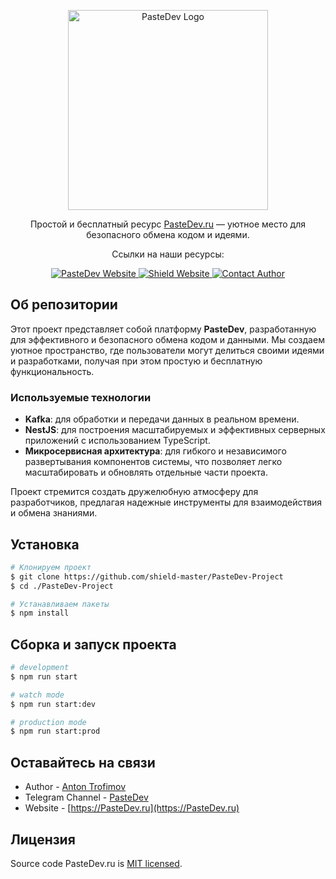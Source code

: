 <p align="center">
  <a href="https://PasteDev.ru/" target="blank">
	  <img src="https://imgur.com/srZ7ywG.png" width="320" alt="PasteDev Logo" />
  </a>
</p>

<p align="center">
Простой и бесплатный ресурс <a href="https://pastedev.ru/" target="_blank">PasteDev.ru</a> — уютное место для безопасного обмена кодом и идеями.
</p>

<p align="center">Ссылки на наши ресурсы:</p>
<p align="center">
	<a href="https://pastedev.ru" target="_blank">
		<img src="https://img.shields.io/badge/Shield_Website-green" alt="PasteDev Website" />
	</a>
	<a href="https://shieldprojects.ru" target="_blank">
		<img src="https://img.shields.io/badge/PasteDev_Website-green" alt="Shield Website" />
	</a>
	<a href="https://t.me/ShieldDeveloper" target="_blank">
		<img src="https://img.shields.io/badge/Contact_Author-gray" alt="Contact Author" />
	</a>
</p>


## Об репозитории

Этот проект представляет собой платформу **PasteDev**, разработанную для эффективного и безопасного обмена кодом и данными. Мы создаем уютное пространство, где пользователи могут делиться своими идеями и разработками, получая при этом простую и бесплатную функциональность.

### Используемые технологии

- **Kafka**: для обработки и передачи данных в реальном времени.
- **NestJS**: для построения масштабируемых и эффективных серверных приложений с использованием TypeScript.
- **Микросервисная архитектура**: для гибкого и независимого развертывания компонентов системы, что позволяет легко масштабировать и обновлять отдельные части проекта.

Проект стремится создать дружелюбную атмосферу для разработчиков, предлагая надежные инструменты для взаимодействия и обмена знаниями.

## Установка

```bash
# Клонируем проект
$ git clone https://github.com/shield-master/PasteDev-Project
$ cd ./PasteDev-Project

# Устанавливаем пакеты
$ npm install
```

## Сборка и запуск проекта

```bash
# development
$ npm run start

# watch mode
$ npm run start:dev

# production mode
$ npm run start:prod
```

## Оставайтесь на связи

- Author - [Anton Trofimov](https://t.me/ShieldDeveloper)
- Telegram Channel - [PasteDev](https://t.me/PasteDev)
- Website - [https://PasteDev.ru](https://PasteDev.ru)

## Лицензия

Source code PasteDev.ru is [MIT licensed](https://github.com/shield-master/PasteDev-Project/blob/master/LICENSE).
